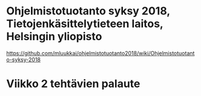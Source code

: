 # Ohjelmistotuotanto syksy 2018, Tietojenkäsittelytieteen laitos, Helsingin yliopisto

<https://github.com/mluukkai/ohjelmistotuotanto2018/wiki/Ohjelmistotuotanto-syksy-2018>

# Viikko 2 tehtävien palaute
